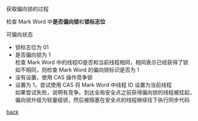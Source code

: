 获取偏向锁的过程  

检查 Mark Word 中**是否偏向锁**和**锁标志位**  

可偏向状态  
- 锁标志位为 01  
- 是否偏向锁为 1   
检查 Mark Word 中的线程ID是否和当前线程相同，相同表示已经获得了锁  
如不相同，则检查 Mark Word 的偏向锁标识是否为 1  
- 没有设置，使用 CAS 操作竞争锁  
- 设置为 1，尝试使用 CAS 将 Mark Word 中线程 ID 设置为当前线程  
如果尝试失败，说明有竞争。到达全局安全点之前获得偏向锁的线程被挂起，偏向锁升级为轻量级锁，然后被阻塞在安全点的线程继续往下执行同步代码  


[back](../3.md)  